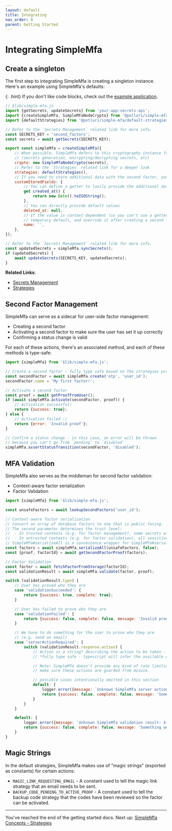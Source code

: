 ```yaml
---
layout: default
title: Integrating
nav_order: 0
parent: Getting Started
---
```


# Integrating SimpleMfa

## Create a singleton

The first step to integrating SimpleMfa is creating a singleton instance. Here's an example using SimpleMfa's defaults:

{: .hint}
If you don't like code blocks, check out the [example application](https://github.com/vikaspotluri123/simple-mfa/tree/main/example/).

<!-- simple-mfa:lint -->
```javascript
// $lib/simple-mfa.js
import {getSecrets, updateSecrets} from 'your-app:secrets-api';
import {createSimpleMfa, SimpleMfaNodeCrypto} from '@potluri/simple-mfa';
import {defaultStrategies} from '@potluri/simple-mfa/default-strategies.js';

// Refer to the `Secrets Management` related link for more info.
const SECRETS_KEY = 'second_factors';
const secrets = await getSecrets(SECRETS_KEY);

export const simpleMfa = createSimpleMfa({
	// When possible, SimpleMfa defers to this cryptography instance for security-sensitive functions
	// (secrets generation, encrypting/decrypting secrets, etc)
	crypto: new SimpleMfaNodeCrypto(secrets),
	// Refer to the `Strategies` related link for a deeper look
	strategies: defaultStrategies(),
	// If you need to store additional data with the second factor, you can provide it here
	customStoredFields: {
		// You can define a getter to lazily provide the additional data
		get created_at() {
			return new Date().toISOString();
		},
		// You can directly provide default values
		deleted_at: null,
		// If the value is context-dependent (so you can't use a getter), you can use provide a
		// temporary default, and override it after creating a second factor.
		name: '',
	},
});

// Refer to the `Secrets Management` related link for more info.
const updatedSecrets = simpleMfa.syncSecrets();
if (updatedSecrets) {
	await updateSecrets(SECRETS_KEY, updatedSecrets);
}
```

**Related Links**:

 - [Secrets Management](../../concepts/secrets-management)
 - [Strategies](../../concepts/strategies)

## Second Factor Management

SimpleMfa can serve as a sidecar for user-side factor management:

 - Creating a second factor
 - Activating a second factor to make sure the user has set it up correctly
 - Confirming a status change is valid

For each of these actions, there's an associated method, and each of these methods is type-safe:

<!-- simple-mfa:lint -->
```javascript
import {simpleMfa} from '$lib/simple-mfa.js';

// Create a second factor - fully type safe based on the strategies provided to the singleton
const secondFactor = await simpleMfa.create('otp', 'user_id');
secondFactor.name = 'My first factor!';

// Activate a second factor
const proof = await getProofFromUser();
if (await simpleMfa.activate(secondFactor, proof)) {
	// Activation successful!
	return {success: true};
} else {
	// Activation failed :/
	return {error: 'Invalid proof'};
}

// Confirm a status change - in this case, an error will be thrown
// because you can't go from `pending` to `disabled`
simpleMfa.assertStatusTransition(secondFactor, 'disabled');
```

## MFA Validation

SimpleMfa also serves as the middleman for second factor validation:

 - Context-aware factor serialization
 - Factor Validation

<!-- simple-mfa:lint -->
```javascript
import {simpleMfa} from '$lib/simple-mfa.js';

const unsafeFactors = await lookupSecondFactors('user_id');

// Context-aware factor serialization
// Convert an array of database factors to one that is public facing.
// The second parameter determines the trust level:
//  - In trusted contexts (e.g. for factor management), some secrets will be decoded and listed
//  - In untrusted contexts (e.g. for factor validation), all sensitive data will be completely stripped.
// SimpleMfa#serializeAll is a convenience wrapper for SimpleMfa#serialize on arrays
const factors = await simpleMfa.serializeAll(unsafeFactors, false);
const {proof, factorId} = await getSecondFactorProof(factors);

// Factor Validation
const factor = await fetchFactorFromStorage(factorId);
const validationResult = await simpleMfa.validate(factor, proof);

switch (validationResult.type) {
	// User has proved who they are
	case 'validationSucceeded': {
		return {success: true, complete: true};
	}

	// User has failed to prove who they are
	case 'validationFailed': {
		return {success: false, complete: false, message: 'Invalid proof'};
	}

	// We have to do something for the user to prove who they are
	// (e.g. send an email)
	case 'serverActionRequired': {
		switch (validationResult.response.action) {
			// Action is a string* describing the action to be taken - you need to respond accordingly.
			// *fully type safe - typescript will infer the available cases for you 🎉

			// Note: SimpleMfa doesn't provide any kind of rate limiting -
			// make sure these actions are guarded from misuse.

			// possible cases intentionally omitted in this section
			default: {
				logger.error({message: `Unknown SimpleMfa server action: ${validationResult.response.action}`});
				return {success: false, complete: false, message: 'Something went wrong'};
			}
		}
	}

	default: {
		logger.error({message: `Unknown SimpleMfa validation result: ${validationResult.type}`});
		return {success: false, complete: false, message: 'Something went wrong'};
	}
}
```

## Magic Strings

In the default strategies, SimpleMfa makes use of "magic strings" (exported as constants) for certain actions:

 - `MAGIC_LINK_REQUESTING_EMAIL` - A constant used to tell the magic link strategy that an email needs to be sent.
 - `BACKUP_CODE_PENDING_TO_ACTIVE_PROOF` - A constant used to tell the backup code strategy that the codes have been reviewed so the factor can be activated.

---

You've reached the end of the getting started docs. Next up: <a href="../../concepts/strategies">SimpleMfa Concepts - Strategies</a>

